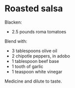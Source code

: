 Roasted salsa
=============

Blacken:

- 2.5 pounds roma tomatoes

Blend with:

- 3 tablespoons olive oil
- 2 chipotle peppers, in adobo
- 1 tablespoon beef base
- 1 tooth of garlic
- 1 teaspoon white vinegar

Medicine and dilute to taste.
